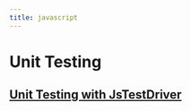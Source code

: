 ```yaml
---
title: javascript
---
```

# Unit Testing
## [Unit Testing with JsTestDriver](javascript.UnitTestingWithJsTestDriver)

